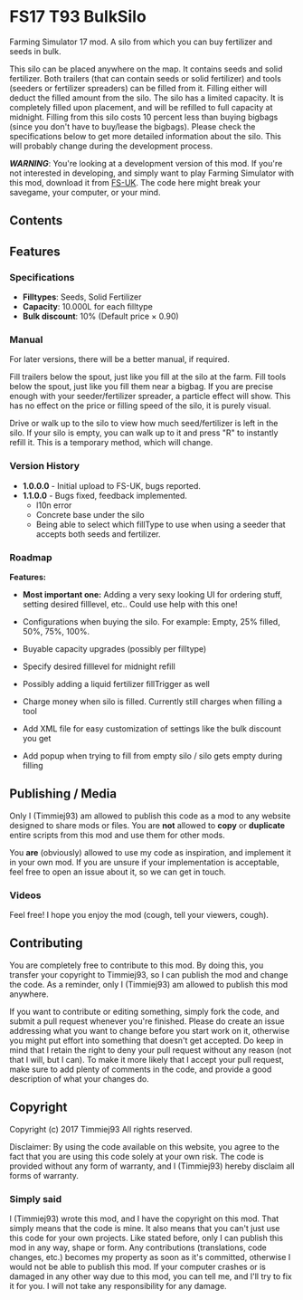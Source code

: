 # FS17 T93 BulkSilo
Farming Simulator 17 mod. A silo from which you can buy fertilizer and seeds in bulk.

This silo can be placed anywhere on the map. It contains seeds and solid fertilizer. Both trailers (that can contain seeds or solid fertilizer) and tools (seeders or fertilizer spreaders) can be filled from it. Filling either will deduct the filled amount from the silo. The silo has a limited capacity. It is completely filled upon placement, and will be refilled to full capacity at midnight. Filling from this silo costs 10 percent less than buying bigbags (since you don't have to buy/lease the bigbags). Please check the specifications below to get more detailed information about the silo. This will probably change during the development process.

***WARNING***: You're looking at a development version of this mod. If you're not interested in developing, and simply want to play Farming Simulator with this mod, download it from [FS-UK](https://www.fs-uk.com/fs-mods/view/38647/Bulk-Silo-mod-for-fs-17). The code here might break your savegame, your computer, or your mind. 



## Contents




## Features
### Specifications
- **Filltypes**: Seeds, Solid Fertilizer
- **Capacity**: 10.000L for each filltype
- **Bulk discount**: 10% (Default price × 0.90)

### Manual
For later versions, there will be a better manual, if required.

Fill trailers below the spout, just like you fill at the silo at the farm.
Fill tools below the spout, just like you fill them near a bigbag. If you are precise enough with your seeder/fertilizer spreader, a particle effect will show. This has no effect on the price or filling speed of the silo, it is purely visual.

Drive or walk up to the silo to view how much seed/fertilizer is left in the silo. If your silo is empty, you can walk up to it and press "R" to instantly refill it. This is a temporary method, which will change.


### Version History
- **1.0.0.0** - Initial upload to FS-UK, bugs reported.
- **1.1.0.0** - Bugs fixed, feedback implemented.
    - l10n error
    - Concrete base under the silo
    - Being able to select which fillType to use when using a seeder that accepts both seeds and fertilizer.

### Roadmap
**Features:**
- **Most important one:** Adding a very sexy looking UI for ordering stuff, setting desired filllevel, etc.. Could use help with this one!

- Configurations when buying the silo. For example: Empty, 25% filled, 50%, 75%, 100%.
- Buyable capacity upgrades (possibly per filltype)
- Specify desired filllevel for midnight refill
- Possibly adding a liquid fertilizer fillTrigger as well
- Charge money when silo is filled. Currently still charges when filling a tool
- Add XML file for easy customization of settings like the bulk discount you get
- Add popup when trying to fill from empty silo / silo gets empty during filling



## Publishing / Media
Only I (Timmiej93) am allowed to publish this code as a mod to any website designed to share mods or files. You are **not** allowed to **copy** or **duplicate** entire scripts from this mod and use them for other mods.

You **are** (obviously) allowed to use my code as inspiration, and implement it in your own mod. If you are unsure if your implementation is acceptable, feel free to open an issue about it, so we can get in touch.

### Videos
Feel free! I hope you enjoy the mod (cough, tell your viewers, cough).



## Contributing
You are completely free to contribute to this mod. By doing this, you transfer your copyright to Timmiej93, so I can publish the mod and change the code. As a reminder, only I (Timmiej93) am allowed to publish this mod anywhere.

If you want to contribute or editing something, simply fork the code, and submit a pull request whenever you're finished. Please do  create an issue addressing what you want to change before you start work on it, otherwise you might put effort into something that doesn't get accepted. Do keep in mind that I retain the right to deny your pull request without any reason (not that I will, but I can). To make it more likely that I accept your pull request, make sure to add plenty of comments in the code, and provide a good description of what your changes do.



## Copyright
Copyright (c) 2017 Timmiej93 All rights reserved.

Disclaimer: By using the code available on this website, you agree to the fact that you are using this code solely at your own risk. The code is provided without any form of warranty, and I (Timmiej93) hereby disclaim all forms of warranty.

### Simply said
I (Timmiej93) wrote this mod, and I have the copyright on this mod. That simply means that the code is mine. It also means that you can't just use this code for your own projects. Like stated before, only I can publish this mod in any way, shape or form. Any contributions (translations, code changes, etc.) becomes my property as soon as it's committed, otherwise I would not be able to publish this mod. If your computer crashes or is damaged in any other way due to this mod, you can tell me, and I'll try to fix it for you. I will not take any responsibility for any damage.
